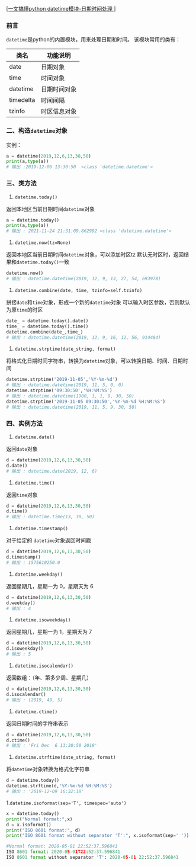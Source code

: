 [[一文搞懂python datetime模块-日期时间处理 ]](https://www.cnblogs.com/zhuwjwh/p/12325710.html)

### 前言

`datetime`是python的内置模块，用来处理日期和时间。
该模块常用的类有：

| 类名      | 功能说明     |
| --------- | ------------ |
| date      | 日期对象     |
| time      | 时间对象     |
| datetime  | 日期时间对象 |
| timedelta | 时间间隔     |
| tzinfo    | 时区信息对象 |

### 二、构造`datetime`对象

实例：

```python
a = datetime(2019,12,6,13,30,50)
print(a,type(a))
# 输出 :2019-12-06 13:30:50  <class 'datetime.datetime'> 
```

### 三、类方法

1. `datetime.today()`

返回本地区当前日期时间`datetime`对象

```python
a = datetime.today()
print(a,type(a))
# 输出 : 2021-11-24 21:31:09.862992 <class 'datetime.datetime'>
```

1. `datetime.now(tz=None)`

返回本地区当前日期时间`datetime`对象，可以添加时区tz
默认无时区时，返回结果和`datetime.today()`一致

```python
datetime.now()
# 输出 : datetime.datetime(2019, 12, 9, 13, 27, 54, 693978)
```

1. `datetime.combine(date, time, tzinfo=self.tzinfo)`

拼接`date`和`time`对象，形成一个新的`datetime`对象
可以输入时区参数，否则默认为原`time`的时区

```python
date_ = datetime.today().date()
time_ = datetime.today().time()
datetime.combine(date_,time_)
# 输出 : datetime.datetime(2019, 12, 9, 16, 12, 56, 914484)
```

1. `datetime.strptime(date_string, format)`

将格式化日期时间字符串，转换为`datetime`对象，可以转换日期、时间、日期时间

```python
datetime.strptime('2019-11-05','%Y-%m-%d')
# 输出 : datetime.datetime(2019, 11, 5, 0, 0)
datetime.strptime('09:30:50','%H:%M:%S')
# 输出 : datetime.datetime(1900, 1, 1, 9, 30, 50)
datetime.strptime('2019-11-05 09:30:50','%Y-%m-%d %H:%M:%S')
# 输出 : datetime.datetime(2019, 11, 5, 9, 30, 50)
```

### 四、实例方法

1. `datetime.date()`

返回`date`对象

```python
d = datetime(2019,12,6,13,30,50)
d.date()
# 输出 : datetime.date(2019, 12, 6)
```

1. `datetime.time()`

返回`time`对象

```python
d = datetime(2019,12,6,13,30,50)
d.time()
# 输出 : datetime.time(13, 30, 50)
```

1. `datetime.timestamp()`

对于给定的 `datetime`对象返回时间戳

```python
d = datetime(2019,12,6,13,30,50)
d.timestamp()
# 输出 : 1575610250.0
```

1. `datetime.weekday()`

返回星期几，星期一为 0，星期天为 6

```python
d = datetime(2019,12,6,13,30,50)
d.weekday()
# 输出 : 4
```

1. `datetime.isoweekday()`

返回星期几，星期一为 1，星期天为 7

```python
d = datetime(2019,12,6,13,30,50)
d.isoweekday()
# 输出 : 5
```

1. `datetime.isocalendar()`

返回数组：（年、第多少周、星期几）

```python
d = datetime(2019,12,6,13,30,50)
d.isocalendar()
# 输出 : (2019, 49, 5)
```

1. `datetime.ctime()`

返回日期时间的字符串表示

```python
d = datetime(2019,12,6,13,30,50)
d.ctime()
# 输出 : 'Fri Dec  6 13:30:50 2019'
```

1. `datetime.strftime(date_string, format)`

将`datetime`对象转换为格式化字符串

```python
d = datetime.today()
datetime.strftime(d,'%Y-%m-%d %H:%M:%S')
# 输出 : '2019-12-09 16:32:18'
```

 1.`datetime.isoformat(sep='T', timespec='auto')`

```python
x = datetime.today()
print("Normal format:",x)
d = x.isoformat()
print("ISO 8601 format:", d)
print("ISO 8601 format without separator 'T':", x.isoformat(sep=' '))

#Normal format: 2020-05-01 22:52:37.596841
ISO 8601 format: 2020-05-01T22:52:37.596841
ISO 8601 format without separator 'T': 2020-05-01 22:52:37.596841

```

